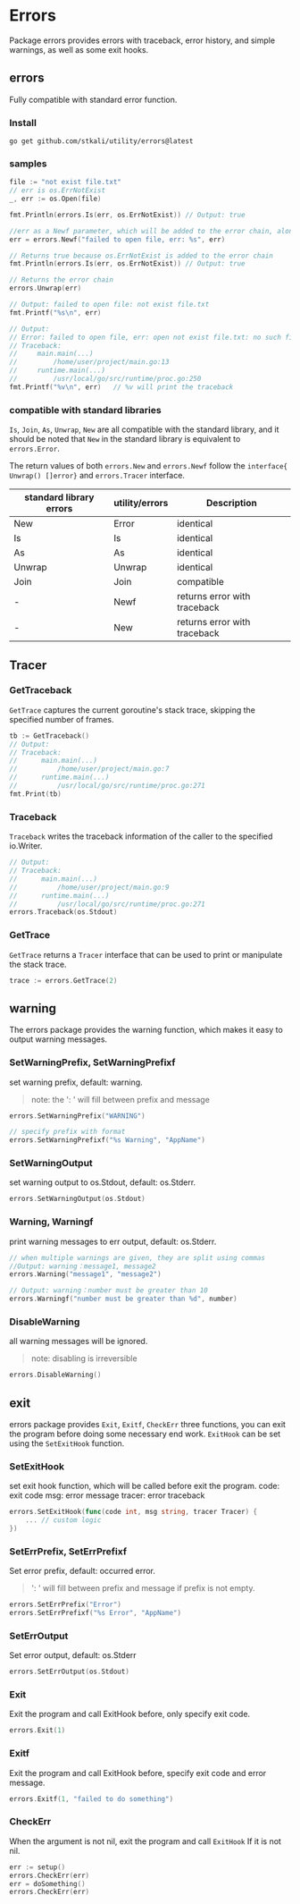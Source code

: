 # Errors

Package errors provides errors with traceback, error history, and simple warnings, as well as some exit hooks.



## errors

Fully compatible with standard error function.

### Install

```shell
go get github.com/stkali/utility/errors@latest
```

### samples

```go
file := "not exist file.txt"
// err is os.ErrNotExist
_, err := os.Open(file)

fmt.Println(errors.Is(err, os.ErrNotExist)) // Output: true

//err as a Newf parameter, which will be added to the error chain, along with the traceback
err = errors.Newf("failed to open file, err: %s", err)

// Returns true because os.ErrNotExist is added to the error chain
fmt.Println(errors.Is(err, os.ErrNotExist)) // Output: true

// Returns the error chain
errors.Unwrap(err)

// Output: failed to open file: not exist file.txt
fmt.Printf("%s\n", err)

// Output:
// Error: failed to open file, err: open not exist file.txt: no such file or directory
// Traceback:
//     main.main(...)
//         /home/user/project/main.go:13
//     runtime.main(...)
//         /usr/local/go/src/runtime/proc.go:250
fmt.Printf("%v\n", err)   // %v will print the traceback

```



### compatible with standard libraries

`Is`, `Join`, `As`, `Unwrap`, `New` are all compatible with the standard library,
and it should be noted that `New` in the standard library is equivalent to `errors.Error`.

The return values of both `errors.New` and `errors.Newf` follow the `interface{ Unwrap() []error}` and `errors.Tracer` interface.

| standard library errors | utility/errors | Description                  |
| ----------------------- | -------------- | ---------------------------- |
| New                     | Error          | identical                    |
| Is                      | Is             | identical                    |
| As                      | As             | identical                    |
| Unwrap                  | Unwrap         | identical                    |
| Join                    | Join           | compatible                   |
| -                       | Newf           | returns error with traceback |
| -                       | New            | returns error with traceback |



## Tracer



### GetTraceback

`GetTrace` captures the current goroutine's stack trace, skipping the specified number of frames.

```go
tb := GetTraceback()
// Output:
// Traceback:
//      main.main(...)
//          /home/user/project/main.go:7
//      runtime.main(...)
//          /usr/local/go/src/runtime/proc.go:271
fmt.Print(tb)
```



### Traceback

`Traceback` writes the traceback information of the caller to the specified io.Writer.

```go
// Output:
// Traceback:
//      main.main(...)
//          /home/user/project/main.go:9
//      runtime.main(...)
//          /usr/local/go/src/runtime/proc.go:271
errors.Traceback(os.Stdout)
```



### GetTrace

`GetTrace` returns a `Tracer` interface that can be used to print or manipulate the stack trace.

```go
trace := errors.GetTrace(2)
```



## warning
The errors package provides the warning function, which makes it easy to output warning messages.


### SetWarningPrefix, SetWarningPrefixf

set warning prefix, default: warning.
> note: the ': ' will fill between prefix and message

```go
errors.SetWarningPrefix("WARNING")

// specify prefix with format
errors.SetWarningPrefixf("%s Warning", "AppName")
```



### SetWarningOutput

set warning output to os.Stdout, default: os.Stderr.
```go
errors.SetWarningOutput(os.Stdout)
```



### Warning, Warningf

print warning messages to err output, default: os.Stderr.

```go
// when multiple warnings are given, they are split using commas
//Output: warning：message1, message2
errors.Warning("message1", "message2")

// Output: warning：number must be greater than 10
errors.Warningf("number must be greater than %d", number)
```


### DisableWarning

all warning messages will be ignored.
> note: disabling is irreversible
```go
errors.DisableWarning()
```



## exit

errors package provides `Exit`, `Exitf`, `CheckErr` three functions, you can exit the program before doing some necessary end work.
`ExitHook` can be set using the `SetExitHook` function.



### SetExitHook

set exit hook function, which will be called before exit the program.
code: exit code
msg: error message
tracer: error traceback
```go
errors.SetExitHook(func(code int, msg string, tracer Tracer) {
    ... // custom logic
})
```



### SetErrPrefix, SetErrPrefixf

Set error prefix, default: occurred error.
> ': ' will fill between prefix and message if prefix is not empty.

```go
errors.SetErrPrefix("Error")
errors.SetErrPrefixf("%s Error", "AppName")
```



### SetErrOutput

Set error output, default: os.Stderr
```go
errors.SetErrOutput(os.Stdout)
```



### Exit

Exit the program and call ExitHook before, only specify exit code.
```go
errors.Exit(1)
```



### Exitf

Exit the program and call ExitHook before, specify exit code and error message.
```go
errors.Exitf(1, "failed to do something")
```



### CheckErr

When the argument is not nil, exit the program and call `ExitHook` If it is not nil.
```go
err := setup()
errors.CheckErr(err)
err = doSomething()
errors.CheckErr(err)
```
